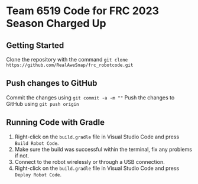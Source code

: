 # Team 6519 Code for FRC 2023 Season Charged Up

## Getting Started
Clone the repository with the command `git clone https://github.com/RealAweSnap/frc_robotcode.git`

## Push changes to GitHub
Commit the changes using `git commit -a -m ""`
Push the changes to GitHub using `git push origin`

## Running Code with Gradle
1. Right-click on the `build.gradle` file in Visual Studio Code and press `Build Robot Code`.
2. Make sure the build was successful within the terminal, fix any problems if not.
3. Connect to the robot wirelessly or through a USB connection.
4. Right-click on the `build.gradle` file in Visual Studio Code and press `Deploy Robot Code`.